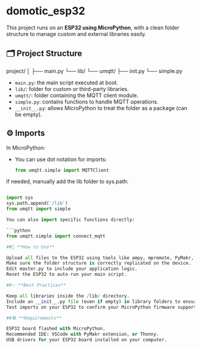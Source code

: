 # domotic_esp32

This project runs on an **ESP32 using MicroPython**, with a clean folder structure to manage custom and external libraries easily.

## 🗂️ Project Structure

project/
│
├── main.py
└── lib/
└── umqtt/
├── init.py
└── simple.py

- `main.py`: the main script executed at boot.
- `lib/`: folder for custom or third-party libraries.
- `umqtt/`: folder containing the MQTT client module.
- `simple.py`: contains functions to handle MQTT operations.
- `__init__.py`: allows MicroPython to treat the folder as a package (can be empty).

## ⚙️ Imports

In MicroPython:

- You can use dot notation for imports:
  ```python
  from umqtt.simple import MQTTClient

If needed, manually add the lib folder to sys.path:

  ```python

import sys
sys.path.append('/lib')
from umqtt import simple

You can also import specific functions directly:

  ```python
from umqtt.simple import connect_mqtt

##🚀 **How to Use**

Upload all files to the ESP32 using tools like ampy, mpremote, PyMakr, or Thonny.
Make sure the folder structure is correctly replicated on the device.
Edit master.py to include your application logic.
Reset the ESP32 to auto-run your main script.

##✅ **Best Practices**

Keep all libraries inside the /lib/ directory.
Include an __init__.py file (even if empty) in library folders to ensure compatibility.
Test imports on your ESP32 to confirm your MicroPython firmware supports nested packages.

##🛠️ **Requirements**

ESP32 board flashed with MicroPython.
Recommended IDE: VSCode with PyMakr extension, or Thonny.
USB drivers for your ESP32 board installed on your computer.
